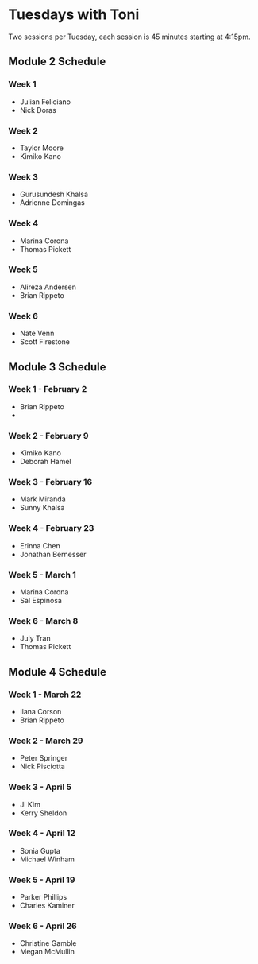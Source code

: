# Tuesdays with Toni

Two sessions per Tuesday, each session is 45 minutes starting at 4:15pm.

## Module 2 Schedule

### Week 1

* Julian Feliciano
* Nick Doras

### Week 2

* Taylor Moore
* Kimiko Kano

### Week 3

* Gurusundesh Khalsa
* Adrienne Domingas

### Week 4

* Marina Corona
* Thomas Pickett

### Week 5

* Alireza Andersen
* Brian Rippeto

### Week 6

* Nate Venn
* Scott Firestone

## Module 3 Schedule

### Week 1 - February 2

* Brian Rippeto
*

### Week 2 - February 9

* Kimiko Kano
* Deborah Hamel

### Week 3 - February 16

* Mark Miranda
* Sunny Khalsa

### Week 4 - February 23

* Erinna Chen
* Jonathan Bernesser

### Week 5 - March 1

* Marina Corona
* Sal Espinosa

### Week 6 - March 8

* July Tran
* Thomas Pickett

## Module 4 Schedule

### Week 1 - March 22

* Ilana Corson
* Brian Rippeto

### Week 2 - March 29

* Peter Springer
* Nick Pisciotta

### Week 3 - April 5

* Ji Kim
* Kerry Sheldon

### Week 4 - April 12

* Sonia Gupta
* Michael Winham

### Week 5 - April 19

* Parker Phillips
* Charles Kaminer

### Week 6 - April 26

* Christine Gamble
* Megan McMullin
